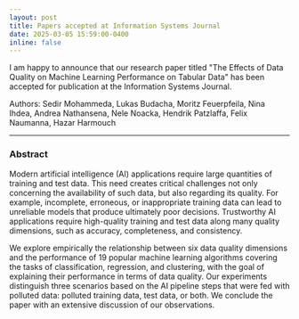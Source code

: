 ```yaml
---
layout: post
title: Papers accepted at Information Systems Journal
date: 2025-03-05 15:59:00-0400
inline: false
---
```


I am happy to announce that our research paper titled "The Effects of Data Quality on Machine Learning Performance on Tabular Data" has been accepted for publication at the Information Systems Journal.

Authors: Sedir Mohammeda, Lukas Budacha, Moritz Feuerpfeila, Nina Ihdea, Andrea Nathansena, Nele Noacka, Hendrik Patzlaffa, Felix Naumanna, Hazar Harmouch

***

### Abstract
Modern artificial intelligence (AI) applications require large quantities of training and test data. This need creates critical challenges not only concerning the availability of such data, but also regarding its quality. For example, incomplete, erroneous, or inappropriate training data can lead to unreliable models that produce ultimately poor decisions. Trustworthy AI applications require high-quality training and test data along many quality dimensions, such as accuracy, completeness, and consistency.

We explore empirically the relationship between six data quality dimensions and the performance of 19 popular machine learning algorithms covering the tasks of classification, regression, and clustering, with the goal of explaining their performance in terms of data quality. Our experiments distinguish three scenarios based on the AI pipeline steps that were fed with polluted data: polluted training data, test data, or both. We conclude the paper with an extensive discussion of our observations.